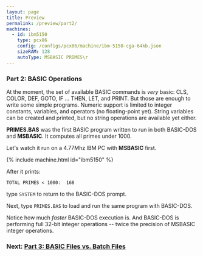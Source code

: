 ```yaml
---
layout: page
title: Preview
permalink: /preview/part2/
machines:
  - id: ibm5150
    type: pcx86
    config: /configs/pcx86/machine/ibm-5150-cga-64kb.json
    sizeRAM: 128
    autoType: MSBASIC PRIMES\r
---
```


### Part 2: BASIC Operations

At the moment, the set of available BASIC commands is *very* basic: CLS, COLOR,
DEF, GOTO, IF ... THEN, LET, and PRINT.  But those are enough to write some
simple programs.  Numeric support is limited to integer constants, variables,
and operators (no floating-point yet).  String variables can be created and
printed, but no string operations are available yet either.

**PRIMES.BAS** was the first BASIC program written to run in both BASIC-DOS and
**MSBASIC**.  It computes all primes under 1000.

Let's watch it run on a 4.77Mhz IBM PC with **MSBASIC** first.

{% include machine.html id="ibm5150" %}

After it prints:

    TOTAL PRIMES < 1000:  168

type `SYSTEM` to return to the BASIC-DOS prompt.

Next, type `PRIMES.BAS` to load and run the same program with BASIC-DOS.

Notice how much *faster* BASIC-DOS execution is.  And BASIC-DOS is performing
full 32-bit integer operations -- twice the precision of MSBASIC integer
operations.

### Next: [Part 3: BASIC Files vs. Batch Files](../part3/)
